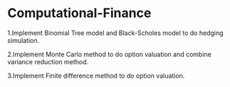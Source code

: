 # Computational-Finance

1.Implement Binomial Tree model and Black-Scholes model to do hedging simulation.

2.Implement Monte Carlo method to do option valuation and combine variance reduction method.

3.Implement Finite difference method to do option valuation.
